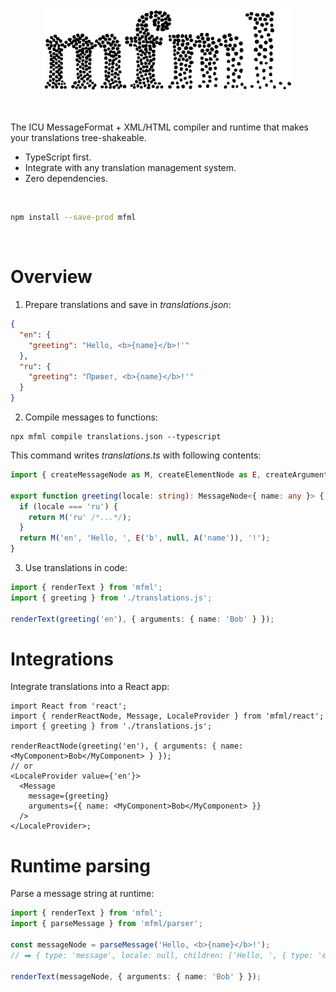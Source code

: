<br/>

<p align="center">
  <a href="#readme"><picture>
    <source media="(prefers-color-scheme: dark)" srcset="./images/logo-dark.png" />
    <source media="(prefers-color-scheme: light)" srcset="./images/logo-light.png" />
    <img alt="MFML" src="./images/logo-light.png" width="400" />
  </picture></a>
</p>

<br/>

<!--ARTICLE-->

<!--OVERVIEW-->

The ICU MessageFormat + XML/HTML compiler and runtime that makes your translations tree-shakeable.

- TypeScript first.
- Integrate with any translation management system.
- Zero dependencies.

<!--/OVERVIEW-->

<br>

```sh
npm install --save-prod mfml
```

<br>

<!--/ARTICLE-->

<!--TOC-->
<!--/TOC-->

# Overview

1. Prepare translations and save in _translations.json_:

```json
{
  "en": {
    "greeting": "Hello, <b>{name}</b>!'"
  },
  "ru": {
    "greeting": "Привет, <b>{name}</b>!'"
  }
}
```

2. Compile messages to functions:

```shell
npx mfml compile translations.json --typescript
```

This command writes _translations.ts_ with following contents:

```ts
import { createMessageNode as M, createElementNode as E, createArgumentNode as A, type MessageNode } from 'mfml';

export function greeting(locale: string): MessageNode<{ name: any }> {
  if (locale === 'ru') {
    return M('ru' /*...*/);
  }
  return M('en', 'Hello, ', E('b', null, A('name')), '!');
}
```

3. Use translations in code:

```ts
import { renderText } from 'mfml';
import { greeting } from './translations.js';

renderText(greeting('en'), { arguments: { name: 'Bob' } });
```

# Integrations

Integrate translations into a React app:

```tsx
import React from 'react';
import { renderReactNode, Message, LocaleProvider } from 'mfml/react';
import { greeting } from './translations.js';

renderReactNode(greeting('en'), { arguments: { name: <MyComponent>Bob</MyComponent> } });
// or
<LocaleProvider value={'en'}>
  <Message
    message={greeting}
    arguments={{ name: <MyComponent>Bob</MyComponent> }}
  />
</LocaleProvider>;
```

# Runtime parsing

Parse a message string at runtime:

```ts
import { renderText } from 'mfml';
import { parseMessage } from 'mfml/parser';

const messageNode = parseMessage('Hello, <b>{name}</b>!');
// ⮕ { type: 'message', locale: null, children: ['Hello, ', { type: 'element', tagName: 'b', children: [{ type: 'argument', name: 'name' }] }, '!'] };

renderText(messageNode, { arguments: { name: 'Bob' } });
```
